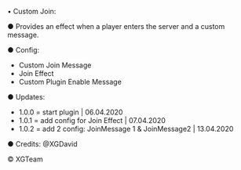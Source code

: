 • Custom Join:

● Provides an effect when a player enters the server and a custom message.

● Config:
- Custom Join Message
- Join Effect
- Custom Plugin Enable Message

● Updates:
- 1.0.0 = start plugin | 06.04.2020 
- 1.0.1 = add config for Join Effect | 07.04.2020
- 1.0.2 = add 2 config: JoinMessage 1 & JoinMessage2 | 13.04.2020

● Credits: @XGDavid

© XGTeam
